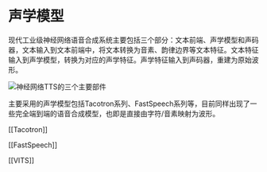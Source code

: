 # 声学模型

现代工业级神经网络语音合成系统主要包括三个部分：文本前端、声学模型和声码器，文本输入到文本前端中，将文本转换为音素、韵律边界等文本特征。文本特征输入到声学模型，转换为对应的声学特征。声学特征输入到声码器，重建为原始波形。

![神经网络TTS的三个主要部件](/image/text_to_speech-语音合成工作流.png)

主要采用的声学模型包括Tacotron系列、FastSpeech系列等，目前同样出现了一些完全端到端的语音合成模型，也即是直接由字符/音素映射为波形。

[[Tacotron]]

[[FastSpeech]]

[[VITS]]